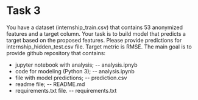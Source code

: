 # Task 3
You have a dataset (internship_train.csv) that contains 53 anonymized features and a target column. Your task is to build model that predicts a target based on the proposed features. Please provide predictions for internship_hidden_test.csv file. Target metric is RMSE. The main goal is to provide github repository that contains:
* jupyter notebook with analysis; -- analysis.ipnyb 
* code for modeling (Python 3);  -- analysis.ipynb
* file with model predictions;  -- prediction.csv
* readme file; -- README.md
* requirements.txt file. -- requirements.txt